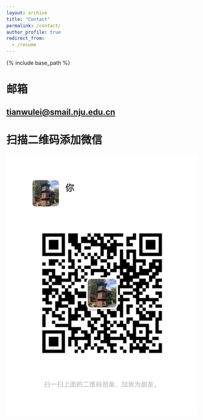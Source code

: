 ```yaml
---
layout: archive
title: "Contact"
permalink: /contact/
author_profile: true
redirect_from:
  - /resume
---
```


{% include base_path %}
# 邮箱
## tianwulei@smail.nju.edu.cn

# 扫描二维码添加微信
<center>
  <img src="\/images\/9d2c23a43966040a5691ab3e135d752.jpg">
</center>
